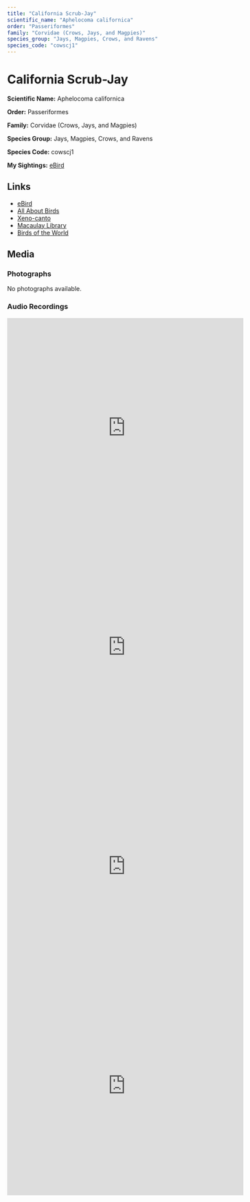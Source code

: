 ```yaml
---
title: "California Scrub-Jay"
scientific_name: "Aphelocoma californica"
order: "Passeriformes"
family: "Corvidae (Crows, Jays, and Magpies)"
species_group: "Jays, Magpies, Crows, and Ravens"
species_code: "cowscj1"
---
```


# California Scrub-Jay

**Scientific Name:** Aphelocoma californica

**Order:** Passeriformes

**Family:** Corvidae (Crows, Jays, and Magpies)

**Species Group:** Jays, Magpies, Crows, and Ravens

**Species Code:** cowscj1

**My Sightings:** [eBird](https://ebird.org/lifelist?r=world&time=life&spp=cowscj1)

## Links
* [eBird](https://ebird.org/species/cowscj1) 
* [All About Birds](https://www.allaboutbirds.org/guide/cowscj1) 
* [Xeno-canto](https://www.xeno-canto.org/species/aphelocoma-californica) 
* [Macaulay Library](https://search.macaulaylibrary.org/catalog?taxonCode=cowscj1&sort=rating_rank_desc)
* [Birds of the World](https://birdsoftheworld.org/bow/species/cowscj1)

## Media
### Photographs
No photographs available.

### Audio Recordings
<iframe src="https://macaulaylibrary.org/asset/626557545/embed" width="550" height="510" frameborder="0" allowfullscreen></iframe>
<iframe src="https://macaulaylibrary.org/asset/626557548/embed" width="550" height="510" frameborder="0" allowfullscreen></iframe>
<iframe src="https://macaulaylibrary.org/asset/626447081/embed" width="550" height="510" frameborder="0" allowfullscreen></iframe>
<iframe src="https://macaulaylibrary.org/asset/626559393/embed" width="550" height="510" frameborder="0" allowfullscreen></iframe>
